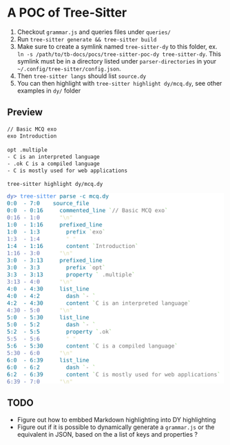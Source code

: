 # A POC of Tree-Sitter

1. Checkout `grammar.js` and queries files under `queries/`
1. Run `tree-sitter generate && tree-sitter build`
1. Make sure to create a symlink named `tree-sitter-dy` to this folder, ex. `ln -s /path/to/tb-docs/pocs/tree-sitter-poc-dy tree-sitter-dy`. This symlink must be in a directory listed under `parser-directories` in your `~/.config/tree-sitter/config.json`.
1. Then `tree-sitter langs` should list `source.dy`
1. You can then highlight with `tree-sitter highlight dy/mcq.dy`, see other examples in `dy/` folder

## Preview

```
// Basic MCQ exo
exo Introduction

opt .multiple
- C is an interpreted language
- .ok C is a compiled language
- C is mostly used for web applications
```

`tree-sitter highlight dy/mcq.dy`

![](../../imgs/tree-sitter-cst.svg)

## TODO
- Figure out how to embbed Markdown highlighting into DY highlighting
- Figure out if it is possible to dynamically generate a `grammar.js` or the equivalent in JSON, based on the a list of keys and properties ?
